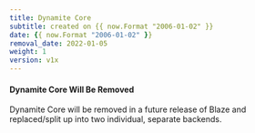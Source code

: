 ```yaml
---
title: Dynamite Core
subtitle: created on {{ now.Format "2006-01-02" }}
date: {{ now.Format "2006-01-02" }}
removal_date: 2022-01-05
weight: 1
version: v1x
---
```


#### Dynamite Core Will Be Removed

Dynamite Core will be removed in a future release of Blaze and replaced/split up into two individual, separate backends.
